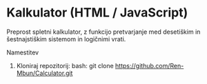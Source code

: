 # Kalkulator (HTML / JavaScript)

Preprost spletni kalkulator, z funkcijo pretvarjanje med desetiškim in šestnajstiškim sistemom in logičnimi vrati.

Namestitev
1. Kloniraj repozitorij:
   bash:
   git clone https://github.com/Ren-Mbun/Calculator.git
